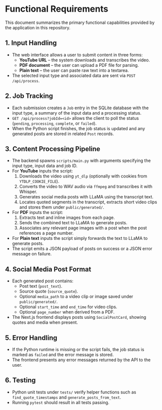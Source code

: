 # Functional Requirements

This document summarizes the primary functional capabilities provided by the application in this repository.

## 1. Input Handling
- The web interface allows a user to submit content in three forms:
  - **YouTube URL** – the system downloads and transcribes the video.
  - **PDF document** – the user can upload a PDF file for parsing.
  - **Plain text** – the user can paste raw text into a textarea.
- The selected input type and associated data are sent via `POST /api/process`.

## 2. Job Tracking
- Each submission creates a `Job` entry in the SQLite database with the input type, a summary of the input data and a processing status.
- `GET /api/process?jobId=<id>` allows the client to poll the status (`pending`, `processing`, `complete`, or `failed`).
- When the Python script finishes, the job status is updated and any generated posts are stored in related `Post` records.

## 3. Content Processing Pipeline
- The backend spawns `scripts/main.py` with arguments specifying the input type, input data and job ID.
- For **YouTube** inputs the script:
  1. Downloads the video using `yt_dlp` (optionally with cookies from `YTDLP_COOKIE_FILE`).
  2. Converts the video to WAV audio via `ffmpeg` and transcribes it with Whisper.
  3. Generates social media posts with LLaMA using the transcript text.
  4. Locates quoted segments in the transcript, extracts short video clips and stores them under `public/generated/`.
- For **PDF** inputs the script:
  1. Extracts text and inline images from each page.
  2. Sends the combined text to LLaMA to generate posts.
  3. Associates any relevant page images with a post when the post references a page number.
- For **Plain text** inputs the script simply forwards the text to LLaMA to generate posts.
- The script emits a JSON payload of posts on success or a JSON error message on failure.

## 4. Social Media Post Format
- Each generated post contains:
  - Post text (`post_text`).
  - Source quote (`source_quote`).
  - Optional `media_path` to a video clip or image saved under `public/generated/`.
  - Optional `start_time` and `end_time` for video clips.
  - Optional `page_number` when derived from a PDF.
- The Next.js frontend displays posts using `SocialPostCard`, showing quotes and media when present.

## 5. Error Handling
- If the Python runtime is missing or the script fails, the job status is marked as `failed` and the error message is stored.
- The frontend presents any error messages returned by the API to the user.

## 6. Testing
- Python unit tests under `tests/` verify helper functions such as `find_quote_timestamps` and `generate_posts_from_text`.
- Running `pytest` should result in all tests passing.

